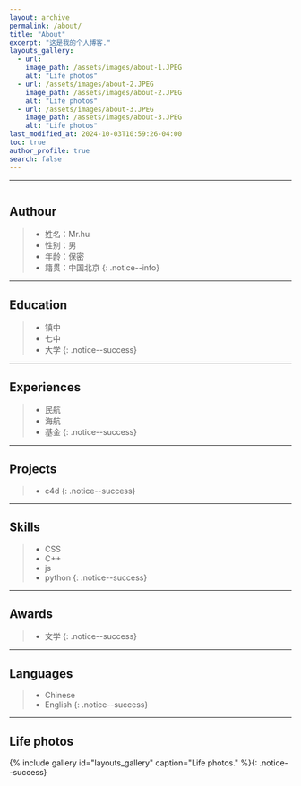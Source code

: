```yaml
---
layout: archive
permalink: /about/
title: "About"
excerpt: "这是我的个人博客."
layouts_gallery:
  - url: 
    image_path: /assets/images/about-1.JPEG
    alt: "Life photos"
  - url: /assets/images/about-2.JPEG
    image_path: /assets/images/about-2.JPEG
    alt: "Life photos"
  - url: /assets/images/about-3.JPEG
    image_path: /assets/images/about-3.JPEG
    alt: "Life photos"
last_modified_at: 2024-10-03T10:59:26-04:00
toc: true
author_profile: true
search: false
---
```



***

<figure style="width: 168px" class="align-right">
  <img src="{{ site.url }}{{ site.baseurl }}/assets/images/boi-3.jpg" alt="">
  <figcaption> </figcaption>
</figure> 

## **Authour**

> - 姓名：Mr.hu
> - 性别：男
> - 年龄：保密
> - 籍贯：中国北京
{: .notice--info}

***

## **Education**

> - 镇中
> - 七中
> - 大学
{: .notice--success}

***

## **Experiences**

> - 民航
> - 海航
> - 基金
{: .notice--success}

***

## **Projects**

> - c4d
{: .notice--success}

***

## **Skills**

> - CSS
> - C++
> - js
> - python
{: .notice--success}

***

## **Awards**
> - 文学
{: .notice--success}

***

## **Languages**
>- Chinese
>- English
{: .notice--success}

***

## **Life photos**

{% include gallery id="layouts_gallery" caption="Life photos." %}{: .notice--success}